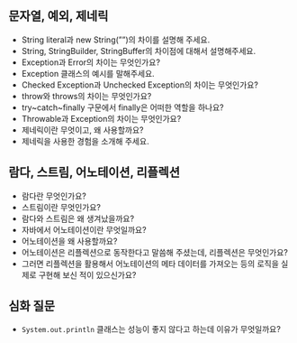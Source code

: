 ## 문자열, 예외, 제네릭

- String literal과 new String(””)의 차이를 설명해 주세요.
- String, StringBuilder, StringBuffer의 차이점에 대해서 설명해주세요.
- Exception과 Error의 차이는 무엇인가요?
- Exception 클래스의 예시를 말해주세요.
- Checked Exception과 Unchecked Exception의 차이는 무엇인가요?
- throw와 throws의 차이는 무엇인가요?
- try~catch~finally 구문에서 finally은 어떠한 역할을 하나요?
- Throwable과 Exception의 차이는 무엇인가요?
- 제네릭이란 무엇이고, 왜 사용할까요?
- 제네릭을 사용한 경험을 소개해 주세요.

## 람다, 스트림, 어노테이션, 리플렉션

- 람다란 무엇인가요?
- 스트림이란 무엇인가요?
- 람다와 스트림은 왜 생겨났을까요?
- 자바에서 어노테이션이란 무엇일까요?
- 어노테이션을 왜 사용할까요?
- 어노테이션은 리플렉션으로 동작한다고 말씀해 주셨는데, 리플렉션은 무엇인가요?
- 그러면 리플렉션을 활용해서 어노테이션의 메타 데이터를 가져오는 등의 로직을 실제로 구현해 보신 적이 있으신가요?

## 심화 질문

- `System.out.println` 클래스는 성능이 좋지 않다고 하는데 이유가 무엇일까요?

